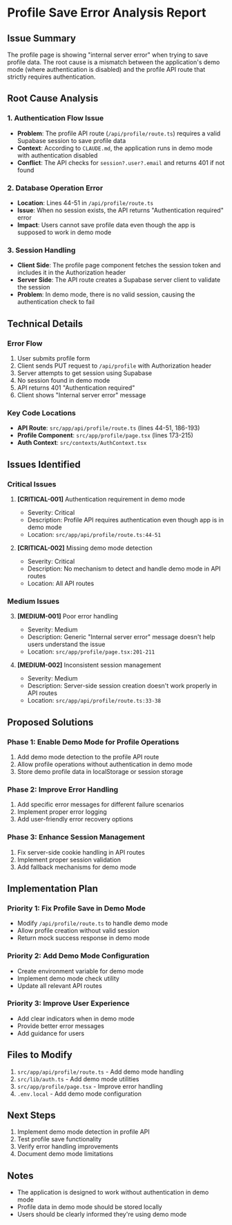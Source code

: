# Profile Save Error Analysis Report

## Issue Summary
The profile page is showing "internal server error" when trying to save profile data. The root cause is a mismatch between the application's demo mode (where authentication is disabled) and the profile API route that strictly requires authentication.

## Root Cause Analysis

### 1. Authentication Flow Issue
- **Problem**: The profile API route (`/api/profile/route.ts`) requires a valid Supabase session to save profile data
- **Context**: According to `CLAUDE.md`, the application runs in demo mode with authentication disabled
- **Conflict**: The API checks for `session?.user?.email` and returns 401 if not found

### 2. Database Operation Error
- **Location**: Lines 44-51 in `/api/profile/route.ts`
- **Issue**: When no session exists, the API returns "Authentication required" error
- **Impact**: Users cannot save profile data even though the app is supposed to work in demo mode

### 3. Session Handling
- **Client Side**: The profile page component fetches the session token and includes it in the Authorization header
- **Server Side**: The API route creates a Supabase server client to validate the session
- **Problem**: In demo mode, there is no valid session, causing the authentication check to fail

## Technical Details

### Error Flow
1. User submits profile form
2. Client sends PUT request to `/api/profile` with Authorization header
3. Server attempts to get session using Supabase
4. No session found in demo mode
5. API returns 401 "Authentication required"
6. Client shows "Internal server error" message

### Key Code Locations
- **API Route**: `src/app/api/profile/route.ts` (lines 44-51, 186-193)
- **Profile Component**: `src/app/profile/page.tsx` (lines 173-215)
- **Auth Context**: `src/contexts/AuthContext.tsx`

## Issues Identified

### Critical Issues
1. **[CRITICAL-001]** Authentication requirement in demo mode
   - Severity: Critical
   - Description: Profile API requires authentication even though app is in demo mode
   - Location: `src/app/api/profile/route.ts:44-51`

2. **[CRITICAL-002]** Missing demo mode detection
   - Severity: Critical
   - Description: No mechanism to detect and handle demo mode in API routes
   - Location: All API routes

### Medium Issues
3. **[MEDIUM-001]** Poor error handling
   - Severity: Medium
   - Description: Generic "Internal server error" message doesn't help users understand the issue
   - Location: `src/app/profile/page.tsx:201-211`

4. **[MEDIUM-002]** Inconsistent session management
   - Severity: Medium
   - Description: Server-side session creation doesn't work properly in API routes
   - Location: `src/app/api/profile/route.ts:33-38`

## Proposed Solutions

### Phase 1: Enable Demo Mode for Profile Operations
1. Add demo mode detection to the profile API route
2. Allow profile operations without authentication in demo mode
3. Store demo profile data in localStorage or session storage

### Phase 2: Improve Error Handling
1. Add specific error messages for different failure scenarios
2. Implement proper error logging
3. Add user-friendly error recovery options

### Phase 3: Enhance Session Management
1. Fix server-side cookie handling in API routes
2. Implement proper session validation
3. Add fallback mechanisms for demo mode

## Implementation Plan

### Priority 1: Fix Profile Save in Demo Mode
- Modify `/api/profile/route.ts` to handle demo mode
- Allow profile creation without valid session
- Return mock success response in demo mode

### Priority 2: Add Demo Mode Configuration
- Create environment variable for demo mode
- Implement demo mode check utility
- Update all relevant API routes

### Priority 3: Improve User Experience
- Add clear indicators when in demo mode
- Provide better error messages
- Add guidance for users

## Files to Modify
1. `src/app/api/profile/route.ts` - Add demo mode handling
2. `src/lib/auth.ts` - Add demo mode utilities
3. `src/app/profile/page.tsx` - Improve error handling
4. `.env.local` - Add demo mode configuration

## Next Steps
1. Implement demo mode detection in profile API
2. Test profile save functionality
3. Verify error handling improvements
4. Document demo mode limitations

## Notes
- The application is designed to work without authentication in demo mode
- Profile data in demo mode should be stored locally
- Users should be clearly informed they're using demo mode